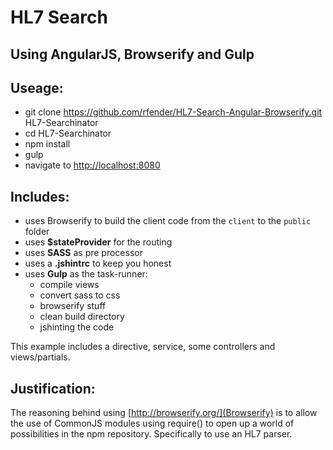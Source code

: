 # HL7 Search
## Using AngularJS, Browserify and Gulp

## Useage:

- git clone https://github.com/rfender/HL7-Search-Angular-Browserify.git HL7-Searchinator
- cd HL7-Searchinator
- npm install
- gulp
- navigate to [http://localhost:8080](http://localhost:8080)

## Includes:

  - uses Browserify to build the client code from the `client` to the `public` folder
  - uses **$stateProvider** for the routing
  - uses **SASS** as pre processor
  - uses a **.jshintrc** to keep you honest
  - uses **Gulp** as the task-runner:
  	- compile views
  	- convert sass to css
  	- browserify stuff
  	- clean build directory
  	- jshinting the code

This example includes a directive, service, some controllers and views/partials.

## Justification:

The reasoning behind using [http://browserify.org/](Browserify) is to allow the use of CommonJS modules using require() to open up a world of possibilities in the npm repository. Specifically to use an HL7 parser.